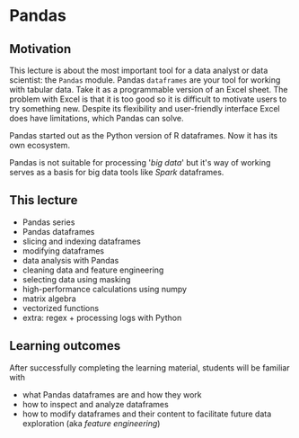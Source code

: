 # Pandas

## Motivation

This lecture is about the most important tool for a data analyst or data scientist: the `Pandas` module. Pandas `dataframes` are your tool for working with tabular data. Take it as a programmable version of an Excel sheet. The problem with Excel is that it is too good so it is difficult to motivate users to try something new. Despite its flexibility and user-friendly interface Excel does have limitations, which Pandas can solve.

Pandas started out as the Python version of R dataframes. Now it has its own ecosystem.

Pandas is not suitable for processing '*big data*' but it's way of working serves as a basis for big data tools like *Spark* dataframes.

## This lecture

- Pandas series
- Pandas dataframes
- slicing and indexing dataframes
- modifying dataframes
- data analysis with Pandas
- cleaning data and feature engineering
- selecting data using masking
- high-performance calculations using numpy
- matrix algebra
- vectorized functions
- extra: regex + processing logs with Python

## Learning outcomes

After successfully completing the learning material, students will be familiar with

- what Pandas dataframes are and how they work
- how to inspect and analyze dataframes
- how to modify dataframes and their content to facilitate future data exploration (aka *feature engineering*)